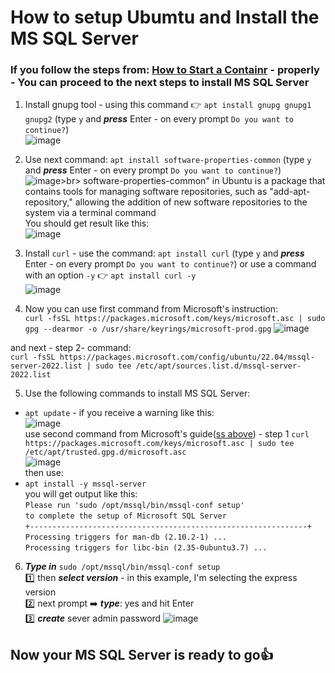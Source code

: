 # How to setup Ubumtu and Install the MS SQL Server

### If you follow the steps from: [How to Start a Containr](https://github.com/wlodarczakm/ProxmoxSoftwareTestingLab/blob/7b8de7c051e97e2fd94d0a21c5f83b30a9f69ade/Guides/How%20to%3A%20Start%20Container.md) - properly - You can proceed to the next steps to install MS SQL Server
1. Install gnupg tool - using this command 👉 `apt install gnupg gnupg1 gnupg2` (type `y` and ***press*** Enter - on every prompt `Do you want to continue?`)<br>
![image](https://github.com/wlodarczakm/ProxmoxSoftwareTestingLab/assets/120977639/f634041b-07fc-43d9-82ce-607ec623b3b4)<br>



2. Use next command: `apt install software-properties-common` (type `y` and ***press*** Enter - on every prompt `Do you want to continue?`)<br>
![image](https://github.com/wlodarczakm/ProxmoxSoftwareTestingLab/assets/120977639/0440396c-1936-450f-abfa-7e7796a14299)>br>
software-properties-common" in Ubuntu is a package that contains tools for managing software repositories, such as "add-apt-repository," allowing the addition of new software repositories to the system via a terminal command<br>
You should get result like this:<br>
![image](https://github.com/wlodarczakm/ProxmoxSoftwareTestingLab/assets/120977639/b279950b-39cf-4093-b384-73ed398a0d48)<br>


3. Install  `curl` - use the command: `apt install curl` (type `y` and ***press*** Enter - on every prompt `Do you want to continue?`) or use a command with an option `-y` 👉 `apt install curl -y` <br>
![image](https://github.com/wlodarczakm/ProxmoxSoftwareTestingLab/assets/120977639/b6b8d1e0-6938-401a-8537-d55e42284b49)<br>

4. Now you can use first command from Microsoft's instruction:<br>
`curl -fsSL https://packages.microsoft.com/keys/microsoft.asc | sudo gpg --dearmor -o /usr/share/keyrings/microsoft-prod.gpg`
![image](https://github.com/wlodarczakm/ProxmoxSoftwareTestingLab/assets/120977639/f8e85a34-af3b-4a53-9a6b-33b4e6bcb841)<br>

and next - step 2- command:<br>
`curl -fsSL https://packages.microsoft.com/config/ubuntu/22.04/mssql-server-2022.list | sudo tee /etc/apt/sources.list.d/mssql-server-2022.list`

5. Use the following commands to install MS SQL Server:<br>
- `apt update` - if you receive a warning like this:<br>
![image](https://github.com/wlodarczakm/ProxmoxSoftwareTestingLab/assets/120977639/00bd4a82-35a3-452f-98a9-fb0393df2f1e)<br>
use second command from Microsoft's guide([ss above](https://github.com/wlodarczakm/ProxmoxSoftwareTestingLab/assets/120977639/f8e85a34-af3b-4a53-9a6b-33b4e6bcb841)) - step 1 
`curl https://packages.microsoft.com/keys/microsoft.asc | sudo tee /etc/apt/trusted.gpg.d/microsoft.asc`<br>
![image](https://github.com/wlodarczakm/ProxmoxSoftwareTestingLab/assets/120977639/76d30832-7dda-4c1e-aa4c-decd3b85a036)<br>
then use:<br>
- `apt install -y mssql-server`<br>
you will get output like this:<br>
`Please run 'sudo /opt/mssql/bin/mssql-conf setup'`<br>
`to complete the setup of Microsoft SQL Server`<br>
`+--------------------------------------------------------------+`<br>
`Processing triggers for man-db (2.10.2-1) ...`<br>
`Processing triggers for libc-bin (2.35-0ubuntu3.7) ...`<br>
6. ***Type in*** `sudo /opt/mssql/bin/mssql-conf setup`<br>
1️⃣ then ***select version*** - in this example, I'm selecting the express version<br>
2️⃣ next prompt ➡️ ***type***: yes and hit Enter<br>
3️⃣ ***create*** sever admin password
![image](https://github.com/wlodarczakm/ProxmoxSoftwareTestingLab/assets/120977639/d0eed908-6429-4b1e-b488-c2a08b8c52ce)

## Now your MS SQL Server is ready to go👍



